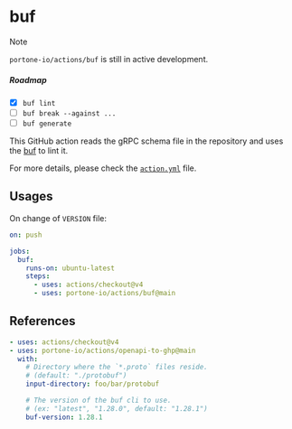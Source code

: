 buf
========

> [!NOTE]
> `portone-io/actions/buf` is still in active development.
>
> ##### Roadmap
> - [x] `buf lint`
> - [ ] `buf break --against ...`
> - [ ] `buf generate`

This GitHub action reads the gRPC schema file in the repository and uses the
[buf] to lint it.

For more details, please check the [`action.yml`] file.

[buf]: https://buf.build/
[`action.yml`]: ./action.yml

Usages
--------
On change of `VERSION` file:
```yaml
on: push

jobs:
  buf:
    runs-on: ubuntu-latest
    steps:
      - uses: actions/checkout@v4
      - uses: portone-io/actions/buf@main
```

References
--------
```yaml
- uses: actions/checkout@v4
- uses: portone-io/actions/openapi-to-ghp@main
  with:
    # Directory where the `*.proto` files reside.
    # (default: "./protobuf")
    input-directory: foo/bar/protobuf

    # The version of the buf cli to use.
    # (ex: "latest", "1.28.0", default: "1.28.1")
    buf-version: 1.28.1
```
